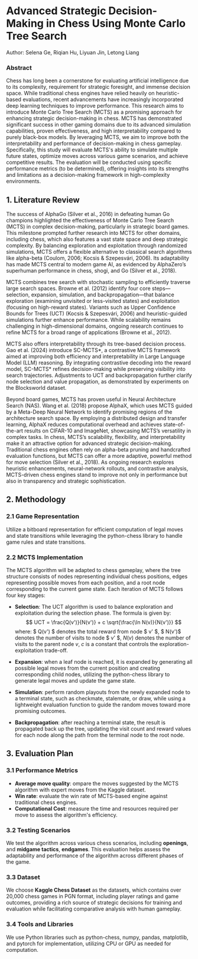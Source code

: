 # Advanced Strategic Decision-Making in Chess Using Monte Carlo Tree Search

Author: Selena Ge, Riqian Hu, Liyuan Jin, Letong Liang

### Abstract
  Chess has long been a cornerstone for evaluating artificial intelligence due to its complexity, requirement for strategic foresight, and immense decision space. While traditional chess engines have relied heavily on heuristic-based evaluations, recent advancements have increasingly incorporated deep learning techniques to improve performance. This research aims to introduce Monte Carlo Tree Search (MCTS) as a promising approach for enhancing strategic decision-making in chess. MCTS has demonstrated significant success in other gaming domains due to its advanced simulation capabilities, proven effectiveness, and high interpretability compared to purely black-box models.
By leveraging MCTS, we aim to improve both the interpretability and performance of decision-making in chess gameplay. Specifically, this study will evaluate MCTS's ability to simulate multiple future states, optimize moves across various game scenarios, and achieve competitive results. The evaluation will be conducted using specific performance metrics (to be determined), offering insights into its strengths and limitations as a decision-making framework in high-complexity environments.

## 1. Literature Review
The success of AlphaGo (Silver et al., 2016) in defeating human Go champions highlighted the effectiveness of Monte Carlo Tree Search (MCTS) in complex decision-making, particularly in strategic board games. This milestone prompted further research into MCTS for other domains, including chess, which also features a vast state space and deep strategic complexity. By balancing exploration and exploitation through randomized simulations, MCTS offers a flexible alternative to classical search algorithms like alpha-beta (Coulom, 2006; Kocsis \& Szepesvári, 2006). Its adaptability has made MCTS central to modern game AI, as evidenced by AlphaZero’s superhuman performance in chess, shogi, and Go (Silver et al., 2018).

MCTS combines tree search with stochastic sampling to efficiently traverse large search spaces. Browne et al. (2012) identify four core steps—selection, expansion, simulation, and backpropagation—that balance exploration (examining unvisited or less-visited states) and exploitation (focusing on high-reward states). Variants such as Upper Confidence Bounds for Trees (UCT) (Kocsis \& Szepesvári, 2006) and heuristic-guided simulations further enhance performance. While scalability remains challenging in high-dimensional domains, ongoing research continues to refine MCTS for a broad range of applications (Browne et al., 2012).

MCTS also offers interpretability through its tree-based decision process. Gao et al. (2024) introduce SC-MCTS*, a contrastive MCTS framework aimed at improving both efficiency and interpretability in Large Language Model (LLM) reasoning. By integrating contrastive decoding into the reward model, SC-MCTS* refines decision-making while preserving visibility into search trajectories. Adjustments to UCT and backpropagation further clarify node selection and value propagation, as demonstrated by experiments on the Blocksworld dataset.

Beyond board games, MCTS has proven useful in Neural Architecture Search (NAS). Wang et al. (2018) propose AlphaX, which uses MCTS guided by a Meta-Deep Neural Network to identify promising regions of the architecture search space. By employing a distributed design and transfer learning, AlphaX reduces computational overhead and achieves state-of-the-art results on CIFAR-10 and ImageNet, showcasing MCTS’s versatility in complex tasks.
In chess, MCTS’s scalability, flexibility, and interpretability make it an attractive option for advanced strategic decision-making. Traditional chess engines often rely on alpha-beta pruning and handcrafted evaluation functions, but MCTS can offer a more adaptive, powerful method for move selection (Silver et al., 2018). As ongoing research explores heuristic enhancements, neural-network rollouts, and contrastive analysis, MCTS-driven chess engines stand to improve not only in performance but also in transparency and strategic sophistication.

## 2. Methodology
### 2.1 Game Representation
Utilize a bitboard representation for efficient computation of legal moves and state transitions while leveraging the python-chess library to handle game rules and state transitions.

### 2.2 MCTS Implementation
The MCTS algorithm will be adapted to chess gameplay, where the tree structure consists of nodes representing individual chess positions, edges representing possible moves from each position, and a root node corresponding to the current game state. Each iteration of MCTS follows four key stages:
- **Selection**: The UCT algorithm is used to balance exploration and exploitation during the selection phase. The formula is given by:
$$
UCT = \frac{Q(v')}{N(v')} + c \sqrt{\frac{\ln N(v)}{N(v')}}
$$
where:
$ Q(v') $ denotes the total reward from node $ v' $, $ N(v')$ denotes the number of visits to node $ v' $, $N(v)$ denotes the number of visits to the parent node $v$, $c$ is a constant that controls the exploration-exploitation trade-off.

- **Expansion**: when a leaf node is reached, it is expanded by generating all possible legal moves from the current position and creating corresponding child nodes, utilizing the python-chess library to generate legal moves and update the game state.
- **Simulation**: perform random playouts from the newly expanded node to a terminal state, such as checkmate, stalemate, or draw, while using a lightweight evaluation function to guide the random moves toward more promising outcomes.
- **Backpropagation**: after reaching a terminal state, the result is propagated back up the tree, updating the visit count and reward values for each node along the path from the terminal node to the root node.

## 3. Evaluation Plan
### 3.1 Performance Metrics
- **Average move quality**: ompare the moves suggested by the MCTS algorithm with expert moves from the Kaggle dataset.
- **Win rate**: evaluate the win rate of MCTS-based engine against traditional chess engines.
- **Computational Cost**: measure the time and resources required per move to assess the algorithm's efficiency.

### 3.2 Testing Scenarios
We test the algorithm across various chess scenarios, including **openings**, and **midgame tactics**, **endgames**. This evaluation helps assess the adaptability and performance of the algorithm across different phases of the game.

### 3.3 Dataset
We choose **Kaggle Chess Dataset** as the datasets, which contains over 20,000 chess games in PGN format, including player ratings and game outcomes, providing a rich source of strategic decisions for training and evaluation while facilitating comparative analysis with human gameplay.

### 3.4 Tools and Libraries
We use Python libraries such as python-chess, numpy, pandas, matplotlib, and pytorch for implementation, utilizing CPU or GPU as needed for computation.
